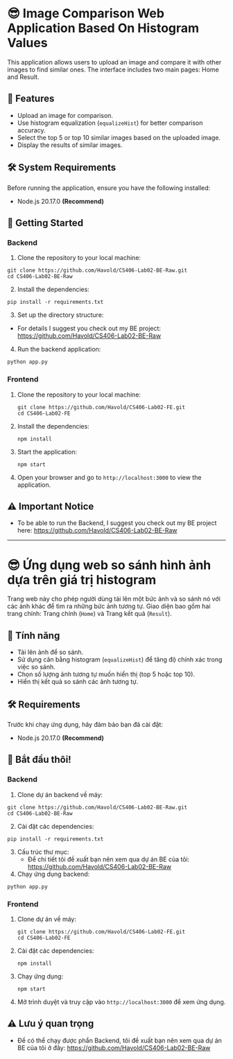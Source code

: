 # 😎 Image Comparison Web Application Based On Histogram Values

This application allows users to upload an image and compare it with other images to find similar ones. The interface includes two main pages: Home and Result.

## 🌟 Features
- Upload an image for comparison.
- Use histogram equalization (`equalizeHist`) for better comparison accuracy.
- Select the top 5 or top 10 similar images based on the uploaded image.
- Display the results of similar images.

## 🛠️ System Requirements

Before running the application, ensure you have the following installed:
- Node.js 20.17.0 __(Recommend)__

## 🚀 Getting Started

### Backend
1. Clone the repository to your local machine:
```
git clone https://github.com/Havold/CS406-Lab02-BE-Raw.git
cd CS406-Lab02-BE-Raw
```
2. Install the dependencies:
```
pip install -r requirements.txt
```
3. Set up the directory structure:
  - For details I suggest you check out my BE project: https://github.com/Havold/CS406-Lab02-BE-Raw
4. Run the backend application:
```
python app.py
```

### Frontend
1. Clone the repository to your local machine:
    ```
    git clone https://github.com/Havold/CS406-Lab02-FE.git
    cd CS406-Lab02-FE
    ```

2. Install the dependencies:
    ```
    npm install
    ```

3. Start the application:
    ```
    npm start
    ```

4. Open your browser and go to `http://localhost:3000` to view the application.

## ⚠️ Important Notice
- To be able to run the Backend, I suggest you check out my BE project here: https://github.com/Havold/CS406-Lab02-BE-Raw
----------------------------------------------------------------------------------------
# 😎 Ứng dụng web so sánh hình ảnh dựa trên giá trị histogram

Trang web này cho phép người dùng tải lên một bức ảnh và so sánh nó với các ảnh khác để tìm ra những bức ảnh tương tự. Giao diện bao gồm hai trang chính: Trang chính (`Home`) và Trang kết quả (`Result`).

## 🌟 Tính năng
- Tải lên ảnh để so sánh.
- Sử dụng cân bằng histogram (`equalizeHist`) để tăng độ chính xác trong việc so sánh.
- Chọn số lượng ảnh tương tự muốn hiển thị (top 5 hoặc top 10).
- Hiển thị kết quả so sánh các ảnh tương tự.

## 🛠️ Requirements

Trước khi chạy ứng dụng, hãy đảm bảo bạn đã cài đặt:
- Node.js 20.17.0 __(Recommend)__

## 🚀 Bắt đầu thôi!

### Backend
1. Clone dự án backend về máy:
```
git clone https://github.com/Havold/CS406-Lab02-BE-Raw.git
cd CS406-Lab02-BE-Raw
```
2. Cài đặt các dependencies:
```
pip install -r requirements.txt
```
3. Cấu trúc thư mục:
   - Để chi tiết tôi đề xuất bạn nên xem qua dự án BE của tôi: https://github.com/Havold/CS406-Lab02-BE-Raw
4. Chạy ứng dụng backend:
```
python app.py
```

### Frontend
1. Clone dự án về máy:
    ```
    git clone https://github.com/Havold/CS406-Lab02-FE.git
    cd CS406-Lab02-FE
    ```

2. Cài đặt các dependencies:
    ```
    npm install
    ```

3. Chạy ứng dụng:
    ```
    npm start
    ```

4. Mở trình duyệt và truy cập vào `http://localhost:3000` để xem ứng dụng.

## ⚠️ Lưu ý quan trọng
- Để có thể chạy được phẩn Backend, tôi đề xuất bạn nên xem qua dự án BE của tôi ở đây: https://github.com/Havold/CS406-Lab02-BE-Raw
